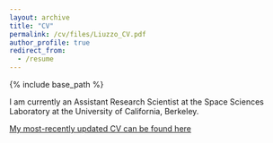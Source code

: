 ```yaml
---
layout: archive
title: "CV"
permalink: /cv/files/Liuzzo_CV.pdf
author_profile: true
redirect_from:
  - /resume
---
```


{% include base_path %}

I am currently an Assistant Research Scientist at the Space Sciences Laboratory at the University of California, Berkeley.

[My most-recently updated CV can be found here](http://lukeliuzzo.github.io/files/Liuzzo_CV.pdf)
